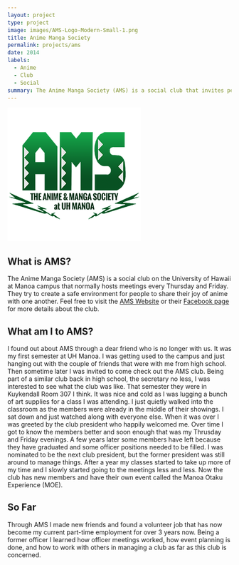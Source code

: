 ```yaml
---
layout: project
type: project
image: images/AMS-Logo-Modern-Small-1.png
title: Anime Manga Society
permalink: projects/ams
date: 2014
labels:
  - Anime
  - Club
  - Social
summary: The Anime Manga Society (AMS) is a social club that invites people to enjoy anime.
---
```


<img class="ui medium right floated rounded image" src="../images/AMS-Logo-Modern-Small-1.png">

## What is AMS?

The Anime Manga Society (AMS) is a social club on the University of Hawaii at Manoa campus that normally hosts meetings every Thursday and Friday. They try to create a safe environment for people to share their joy of anime with one another. Feel free to visit the 
<a href="http://animemangasociety.com/">AMS Website</a> or their <a href="https://www.facebook.com/AMSManoa/?ref=bookmarks">Facebook page</a> for more details about the club.

## What am I to AMS?

I found out about AMS through a dear friend who is no longer with us. It was my first semester at UH Manoa. I was getting used to the campus and just hanging out with the couple of friends that were with me from high school. Then sometime later I was invited to come check out the AMS club. Being part of a similar club back in high school, the secretary no less, I was interested to see what the club was like. That semester they were in Kuykendall Room 307 I think. It was nice and cold as I was lugging a bunch of art supplies for a class I was attending. I just quietly walked into the classroom as the members were already in the middle of their showings. I sat down and just watched along with everyone else. When it was over I was greeted by the club president who happily welcomed me. Over time I got to know the members better and soon enough that was my Thrusday and Friday evenings. A few years later some members have left because they have graduated and some officer positions needed to be filled. I was nominated to be the next club president, but the former president was still around to manage things. After a year my classes started to take up more of my time and I slowly started going to the meetings less and less. Now the club has new members and have their own event called the Manoa Otaku Experience (MOE).

## So Far

Through AMS I made new friends and found a volunteer job that has now become my current part-time employment for over 3 years now. Being a former officer I learned how officer meetings worked, how event planning is done, and how to work with others in managing a club as far as this club is concerned.
